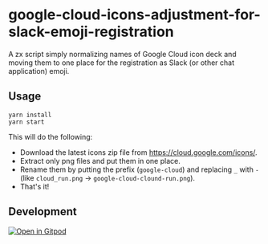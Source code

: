 # google-cloud-icons-adjustment-for-slack-emoji-registration
A zx script simply normalizing names of Google Cloud icon deck and moving them to one place for the registration as Slack (or other chat application) emoji.

## Usage

```shell
yarn install
yarn start
```

This will do the following:
- Download the latest icons zip file from https://cloud.google.com/icons/.
- Extract only png files and put them in one place.
- Rename them by putting the prefix (`google-cloud`) and replacing `_` with `-` (like `cloud_run.png` -> `google-cloud-clound-run.png`).
- That's it!

## Development

[![Open in Gitpod](https://gitpod.io/button/open-in-gitpod.svg)](https://gitpod.io/#https://github.com/shuuji3/google-cloud-icons-adjustment-for-slack-emoji-registration)
